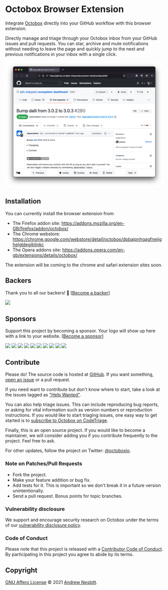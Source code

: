 # Octobox Browser Extension

Integrate [Octobox](https://octobox.io) directly into your GitHub workflow with this browser extension.

Directly manage and triage through your Octobox inbox from your GitHub issues and pull requests. You can star, archive and mute notifications without needing to leave the page and quickly jump to the next and previous notifications in your inbox with a single click.

<img src="screenshot.png">

## Installation

You can currently install the browser extension from:
- The Firefox addon site: https://addons.mozilla.org/en-GB/firefox/addon/octobox/
- The Chrome webstore: https://chrome.google.com/webstore/detail/octobox/dpbajpnhgagfneijghelgldegjblinkc
- The Opera addons site: https://addons.opera.com/en-gb/extensions/details/octobox/

The extension will be coming to the chrome and safari extension sites soon.

## Backers
Thank you to all our backers! 🙏 [[Become a backer](https://opencollective.com/octobox#backer)]

<a href="https://opencollective.com/octobox#backers" target="_blank"><img src="https://opencollective.com/octobox/backers.svg?width=890"></a>

## Sponsors

Support this project by becoming a sponsor. Your logo will show up here with a link to your website. [[Become a sponsor](https://opencollective.com/octobox#sponsor)]

<a href="https://opencollective.com/octobox/sponsor/0/website" target="_blank"><img src="https://opencollective.com/octobox/sponsor/0/avatar.svg"></a>
<a href="https://opencollective.com/octobox/sponsor/1/website" target="_blank"><img src="https://opencollective.com/octobox/sponsor/1/avatar.svg"></a>
<a href="https://opencollective.com/octobox/sponsor/2/website" target="_blank"><img src="https://opencollective.com/octobox/sponsor/2/avatar.svg"></a>
<a href="https://opencollective.com/octobox/sponsor/3/website" target="_blank"><img src="https://opencollective.com/octobox/sponsor/3/avatar.svg"></a>
<a href="https://opencollective.com/octobox/sponsor/4/website" target="_blank"><img src="https://opencollective.com/octobox/sponsor/4/avatar.svg"></a>
<a href="https://opencollective.com/octobox/sponsor/5/website" target="_blank"><img src="https://opencollective.com/octobox/sponsor/5/avatar.svg"></a>
<a href="https://opencollective.com/octobox/sponsor/6/website" target="_blank"><img src="https://opencollective.com/octobox/sponsor/6/avatar.svg"></a>
<a href="https://opencollective.com/octobox/sponsor/7/website" target="_blank"><img src="https://opencollective.com/octobox/sponsor/7/avatar.svg"></a>
<a href="https://opencollective.com/octobox/sponsor/8/website" target="_blank"><img src="https://opencollective.com/octobox/sponsor/8/avatar.svg"></a>
<a href="https://opencollective.com/octobox/sponsor/9/website" target="_blank"><img src="https://opencollective.com/octobox/sponsor/9/avatar.svg"></a>

## Contribute

Please do! The source code is hosted at [GitHub](https://github.com/octobox/extension). If you want something, [open an issue](https://github.com/octobox/extension/issues/new) or a pull request.

If you need want to contribute but don't know where to start, take a look at the issues tagged as ["Help Wanted"](https://github.com/octobox/extension/issues?q=is%3Aopen+is%3Aissue+label%3A%22help+wanted%22).

You can also help triage issues. This can include reproducing bug reports, or asking for vital information such as version numbers or reproduction instructions. If you would like to start triaging issues, one easy way to get started is to [subscribe to Octobox on CodeTriage](https://www.codetriage.com/octobox/extension).

Finally, this is an open source project. If you would like to become a maintainer, we will consider adding you if you contribute frequently to the project. Feel free to ask.

For other updates, follow the project on Twitter: [@octoboxio](https://twitter.com/octoboxio).

### Note on Patches/Pull Requests

 * Fork the project.
 * Make your feature addition or bug fix.
 * Add tests for it. This is important so we don't break it in a future version unintentionally.
 * Send a pull request. Bonus points for topic branches.

### Vulnerability disclosure

We support and encourage security research on Octobox under the terms of our [vulnerability disclosure policy](https://github.com/octobox/octobox/blob/master/docs/VULNERABILITY_DISCLOSURE_POLICY.md).

### Code of Conduct

Please note that this project is released with a [Contributor Code of Conduct](https://github.com/octobox/octobox/blob/master/docs/CODE_OF_CONDUCT.md). By participating in this project you agree to abide by its terms.

## Copyright

[GNU Affero License](LICENSE.txt) © 2021 [Andrew Nesbitt](https://github.com/andrew).
